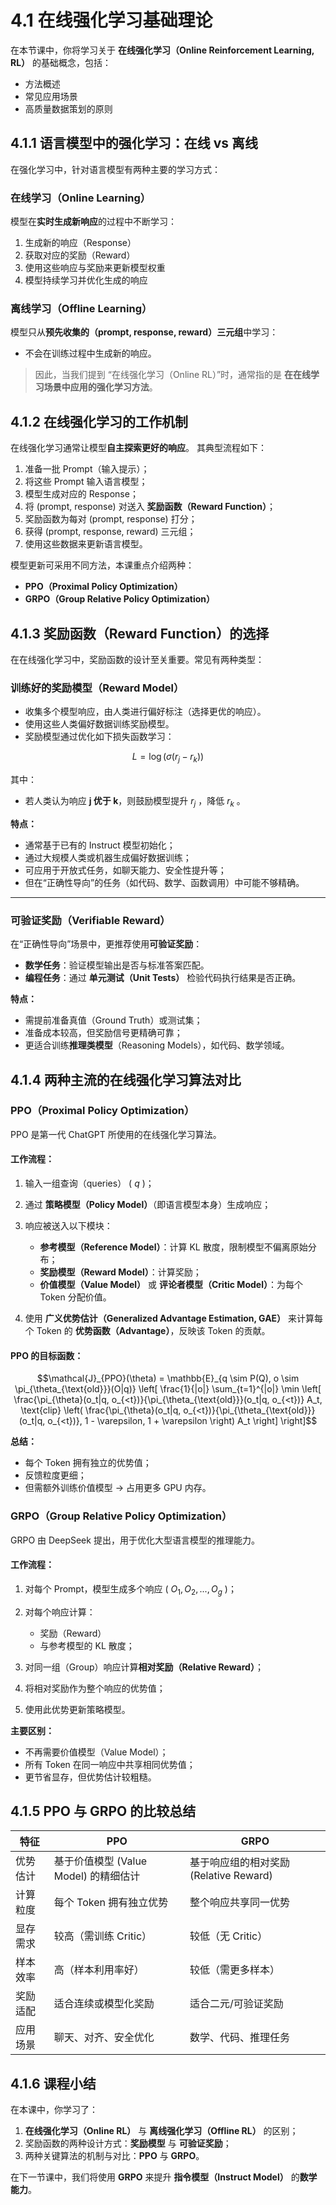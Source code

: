 # 4.1 在线强化学习基础理论
在本节课中，你将学习关于 **在线强化学习（Online Reinforcement Learning, RL）** 的基础概念，包括：

* 方法概述
* 常见应用场景
* 高质量数据策划的原则


## 4.1.1 语言模型中的强化学习：在线 vs 离线

在强化学习中，针对语言模型有两种主要的学习方式：

### 在线学习（Online Learning）

模型在**实时生成新响应**的过程中不断学习：

1. 生成新的响应（Response）
2. 获取对应的奖励（Reward）
3. 使用这些响应与奖励来更新模型权重
4. 模型持续学习并优化生成的响应

### 离线学习（Offline Learning）

模型只从**预先收集的（prompt, response, reward）三元组**中学习：

* 不会在训练过程中生成新的响应。

> 因此，当我们提到 “在线强化学习（Online RL）”时，通常指的是 **在在线学习场景中应用的强化学习方法**。


## 4.1.2 在线强化学习的工作机制

在线强化学习通常让模型**自主探索更好的响应**。
其典型流程如下：

1. 准备一批 Prompt（输入提示）；
2. 将这些 Prompt 输入语言模型；
3. 模型生成对应的 Response；
4. 将 (prompt, response) 对送入 **奖励函数（Reward Function）**；
5. 奖励函数为每对 (prompt, response) 打分；
6. 获得 (prompt, response, reward) 三元组；
7. 使用这些数据来更新语言模型。

模型更新可采用不同方法，本课重点介绍两种：

* **PPO（Proximal Policy Optimization）**
* **GRPO（Group Relative Policy Optimization）**



## 4.1.3 奖励函数（Reward Function）的选择

在在线强化学习中，奖励函数的设计至关重要。常见有两种类型：

### 训练好的奖励模型（Reward Model）

* 收集多个模型响应，由人类进行偏好标注（选择更优的响应）。
* 使用这些人类偏好数据训练奖励模型。
* 奖励模型通过优化如下损失函数学习：

$$
  L = \log(\sigma(r_j - r_k))
$$

  其中：

  * 若人类认为响应 **j 优于 k**，则鼓励模型提升 $r_j$ ，降低 $r_k$ 。

**特点：**

* 通常基于已有的 Instruct 模型初始化；
* 通过大规模人类或机器生成偏好数据训练；
* 可应用于开放式任务，如聊天能力、安全性提升等；
* 但在“正确性导向”的任务（如代码、数学、函数调用）中可能不够精确。

---

### 可验证奖励（Verifiable Reward）

在“正确性导向”场景中，更推荐使用**可验证奖励**：

* **数学任务**：验证模型输出是否与标准答案匹配。
* **编程任务**：通过 **单元测试（Unit Tests）** 检验代码执行结果是否正确。

**特点：**

* 需提前准备真值（Ground Truth）或测试集；
* 准备成本较高，但奖励信号更精确可靠；
* 更适合训练**推理类模型**（Reasoning Models），如代码、数学领域。



## 4.1.4 两种主流的在线强化学习算法对比

### PPO（Proximal Policy Optimization）

PPO 是第一代 ChatGPT 所使用的在线强化学习算法。

#### 工作流程：

1. 输入一组查询（queries） ( $q$ )；

2. 通过 **策略模型（Policy Model）**（即语言模型本身）生成响应；

3. 响应被送入以下模块：

   * **参考模型（Reference Model）**：计算 KL 散度，限制模型不偏离原始分布；
   * **奖励模型（Reward Model）**：计算奖励；
   * **价值模型（Value Model）** 或 **评论者模型（Critic Model）**：为每个 Token 分配价值。

4. 使用 **广义优势估计（Generalized Advantage Estimation, GAE）**
   来计算每个 Token 的 **优势函数（Advantage）**，反映该 Token 的贡献。

#### PPO 的目标函数：

$$\mathcal{J}_{PPO}(\theta) = \mathbb{E}_{q \sim P(Q), o \sim \pi_{\theta_{\text{old}}}(O|q)} \left[ \frac{1}{|o|} \sum_{t=1}^{|o|} \min \left[ \frac{\pi_{\theta}(o_t|q, o_{<t})}{\pi_{\theta_{\text{old}}}(o_t|q, o_{<t})} A_t, \text{clip} \left( \frac{\pi_{\theta}(o_t|q, o_{<t})}{\pi_{\theta_{\text{old}}}(o_t|q, o_{<t})}, 1 - \varepsilon, 1 + \varepsilon \right) A_t \right] \right]$$


**总结：**

* 每个 Token 拥有独立的优势值；
* 反馈粒度更细；
* 但需额外训练价值模型 → 占用更多 GPU 内存。



### GRPO（Group Relative Policy Optimization）

GRPO 由 DeepSeek 提出，用于优化大型语言模型的推理能力。

#### 工作流程：

1. 对每个 Prompt，模型生成多个响应 ( $O_1, O_2, ..., O_g$ )；
2. 对每个响应计算：

   * 奖励（Reward）
   * 与参考模型的 KL 散度；
3. 对同一组（Group）响应计算**相对奖励（Relative Reward）**；
4. 将相对奖励作为整个响应的优势值；
5. 使用此优势更新策略模型。

**主要区别：**

* 不再需要价值模型（Value Model）；
* 所有 Token 在同一响应中共享相同优势值；
* 更节省显存，但优势估计较粗糙。



## 4.1.5 PPO 与 GRPO 的比较总结

| 特征   | PPO                        | GRPO                         |
| ---- | -------------------------- | ---------------------------- |
| 优势估计 | 基于价值模型 (Value Model) 的精细估计 | 基于响应组的相对奖励 (Relative Reward) |
| 计算粒度 | 每个 Token 拥有独立优势            | 整个响应共享同一优势                   |
| 显存需求 | 较高（需训练 Critic）             | 较低（无 Critic）                 |
| 样本效率 | 高（样本利用率好）                  | 较低（需更多样本）                    |
| 奖励适配 | 适合连续或模型化奖励                 | 适合二元/可验证奖励                   |
| 应用场景 | 聊天、对齐、安全优化                 | 数学、代码、推理任务                   |



## 4.1.6 课程小结

在本课中，你学习了：

1. **在线强化学习（Online RL）** 与 **离线强化学习（Offline RL）** 的区别；
2. 奖励函数的两种设计方式：**奖励模型** 与 **可验证奖励**；
3. 两种关键算法的机制与对比：**PPO** 与 **GRPO**。

在下一节课中，我们将使用 **GRPO** 来提升 **指令模型（Instruct Model）** 的**数学能力**。

